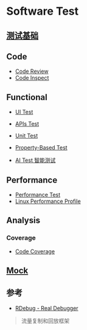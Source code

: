 # Software Test

## [测试基础](Basic/README.md)

## Code 
* [Code Review](CR/README.md)
* [Code Inspect](code-inspect/README.md)

## Functional
* [UI Test]()
* [APIs Test](APIsTest/README.md)
* [Unit Test](UnitTest/README.md)

* [Property-Based Test](PropertyBased/README.md)

* [AI Test 智能测试](AITest/README.md)

## Performance
* [Performance Test](perf/perf-test/README.md)
* [Linux Performance Profile](perf/Linux/README.md)

## Analysis
### Coverage
* [Code Coverage](code-coverage/README.md)

## [Mock](mock/README.md)

## 参考
* [RDebug - Real Debugger](https://github.com/didi/rdebug)
> 流量复制和回放框架

